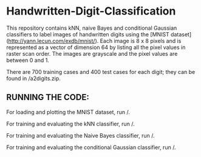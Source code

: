 # Handwritten-Digit-Classification

This repository contains kNN, naive Bayes and conditional Gaussian classifiers to label images of handwritten digits using the [MNIST dataset] (http://yann.lecun.com/exdb/mnist/). Each image is 8 x 8 pixels and is represented as a vector of dimension 64 by listing all the pixel values in raster scan order. The images are grayscale and the pixel values are between 0 and 1. 

There are 700 training cases and 400 test cases for each digit; they can be found in /a2digits.zip.

## RUNNING THE CODE:

For loading and plotting the MNIST dataset, run /.

For training and evaluating the kNN classifier, run /.

For training and evaluating the Naive Bayes classifier, run /.

For training and evaluating the conditional Gaussian classifier, run /.
